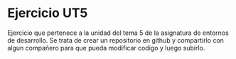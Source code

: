 # Ejercicio UT5

Ejercicio que pertenece a la unidad del tema 5 de la asignatura de entornos de desarrollo.
Se trata de crear un repositorio en github y compartirlo con algun compañero para que pueda modificar codigo y luego subirlo.
